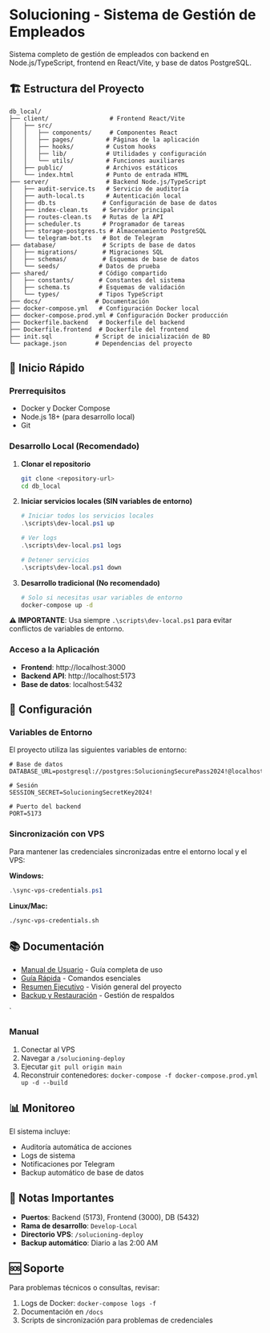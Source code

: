 # Solucioning - Sistema de Gestión de Empleados

Sistema completo de gestión de empleados con backend en Node.js/TypeScript, frontend en React/Vite, y base de datos PostgreSQL.

## 🏗️ Estructura del Proyecto

```
db_local/
├── client/                 # Frontend React/Vite
│   ├── src/
│   │   ├── components/     # Componentes React
│   │   ├── pages/         # Páginas de la aplicación
│   │   ├── hooks/         # Custom hooks
│   │   ├── lib/           # Utilidades y configuración
│   │   └── utils/         # Funciones auxiliares
│   ├── public/            # Archivos estáticos
│   └── index.html         # Punto de entrada HTML
├── server/                # Backend Node.js/TypeScript
│   ├── audit-service.ts   # Servicio de auditoría
│   ├── auth-local.ts      # Autenticación local
│   ├── db.ts             # Configuración de base de datos
│   ├── index-clean.ts    # Servidor principal
│   ├── routes-clean.ts   # Rutas de la API
│   ├── scheduler.ts      # Programador de tareas
│   ├── storage-postgres.ts # Almacenamiento PostgreSQL
│   └── telegram-bot.ts   # Bot de Telegram
├── database/             # Scripts de base de datos
│   ├── migrations/       # Migraciones SQL
│   ├── schemas/          # Esquemas de base de datos
│   └── seeds/           # Datos de prueba
├── shared/              # Código compartido
│   ├── constants/       # Constantes del sistema
│   ├── schema.ts        # Esquemas de validación
│   └── types/           # Tipos TypeScript
├── docs/               # Documentación
├── docker-compose.yml   # Configuración Docker local
├── docker-compose.prod.yml # Configuración Docker producción
├── Dockerfile.backend   # Dockerfile del backend
├── Dockerfile.frontend  # Dockerfile del frontend
├── init.sql            # Script de inicialización de BD
└── package.json        # Dependencias del proyecto
```

## 🚀 Inicio Rápido

### Prerrequisitos
- Docker y Docker Compose
- Node.js 18+ (para desarrollo local)
- Git

### Desarrollo Local (Recomendado)

1. **Clonar el repositorio**
   ```bash
   git clone <repository-url>
   cd db_local
   ```

2. **Iniciar servicios locales (SIN variables de entorno)**
   ```powershell
   # Iniciar todos los servicios locales
   .\scripts\dev-local.ps1 up
   
   # Ver logs
   .\scripts\dev-local.ps1 logs
   
   # Detener servicios
   .\scripts\dev-local.ps1 down
   ```

3. **Desarrollo tradicional (No recomendado)**
   ```bash
   # Solo si necesitas usar variables de entorno
   docker-compose up -d
   ```

**⚠️ IMPORTANTE**: Usa siempre `.\scripts\dev-local.ps1` para evitar conflictos de variables de entorno.

### Acceso a la Aplicación
- **Frontend**: http://localhost:3000
- **Backend API**: http://localhost:5173
- **Base de datos**: localhost:5432

## 🔧 Configuración

### Variables de Entorno
El proyecto utiliza las siguientes variables de entorno:

```env
# Base de datos
DATABASE_URL=postgresql://postgres:SolucioningSecurePass2024!@localhost:5432/employee_management

# Sesión
SESSION_SECRET=SolucioningSecretKey2024!

# Puerto del backend
PORT=5173
```

### Sincronización con VPS
Para mantener las credenciales sincronizadas entre el entorno local y el VPS:

**Windows:**
```powershell
.\sync-vps-credentials.ps1
```

**Linux/Mac:**
```bash
./sync-vps-credentials.sh
```

## 📚 Documentación

- [Manual de Usuario](MANUAL_USUARIO.md) - Guía completa de uso
- [Guía Rápida](GUIA_RAPIDA.md) - Comandos esenciales
- [Resumen Ejecutivo](RESUMEN_EJECUTIVO.md) - Visión general del proyecto
- [Backup y Restauración](BACKUP_README.md) - Gestión de respaldos

`



### Manual
1. Conectar al VPS
2. Navegar a `/solucioning-deploy`
3. Ejecutar `git pull origin main`
4. Reconstruir contenedores: `docker-compose -f docker-compose.prod.yml up -d --build`

## 📊 Monitoreo

El sistema incluye:
- Auditoría automática de acciones
- Logs de sistema
- Notificaciones por Telegram
- Backup automático de base de datos

## 📝 Notas Importantes

- **Puertos**: Backend (5173), Frontend (3000), DB (5432)
- **Rama de desarrollo**: `Develop-Local`
- **Directorio VPS**: `/solucioning-deploy`
- **Backup automático**: Diario a las 2:00 AM

## 🆘 Soporte

Para problemas técnicos o consultas, revisar:
1. Logs de Docker: `docker-compose logs -f`
2. Documentación en `/docs`
3. Scripts de sincronización para problemas de credenciales
